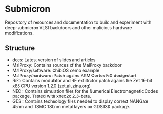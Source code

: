 Submicron
=========

Repository of resources and documentation to build and experiment with deep-submicron VLSI backdoors and other malicious hardware modifications.

Structure
---------

* docs: Latest version of slides and articles
* MalProxy: Contains sources of the MalProxy backdoor
* MalProxy/software: ChibiOS demo example
* MalProxy/hardware: Patch agains ARM Cortex M0 designstart
* RiFt: Contains modulator and RF exfiltrator patch agains the Zet 16-bit x86 CPU version 1.2.0 (zet.aluzina.org)
* NEC : Contains simulation files for the Numerical Electromagnetic Codes package. Tested with xnec2c 2.3-beta.
* GDS : Contains technology files needed to display correct NANGate 45nm and TSMC 180nm metal layers on GDSII3D package.
